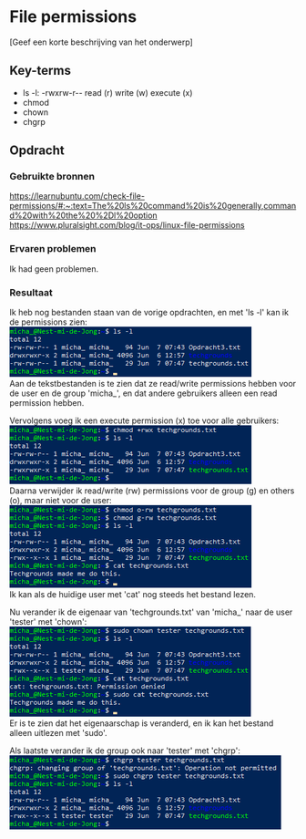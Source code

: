 # File permissions
[Geef een korte beschrijving van het onderwerp]

## Key-terms
- ls -l:
-rwxrw-r--
read (r)
write (w)
execute (x)
- chmod
- chown
- chgrp
## Opdracht
### Gebruikte bronnen
https://learnubuntu.com/check-file-permissions/#:~:text=The%20ls%20command%20is%20generally,command%20with%20the%20%2Dl%20option  
https://www.pluralsight.com/blog/it-ops/linux-file-permissions

### Ervaren problemen
Ik had geen problemen.

### Resultaat
Ik heb nog bestanden staan van de vorige opdrachten, en met 'ls -l' kan ik de permissions zien:  
![ls](..\00_includes\Linux_pics\5\long_list.png)  
Aan de tekstbestanden is te zien dat ze read/write permissions hebben voor de user en de group 'micha_', en dat andere gebruikers alleen een read permission hebben.  

Vervolgens voeg ik een execute permission (x) toe voor alle gebruikers:  
![chmod_x](..\00_includes\Linux_pics\5\chmod_x.png)  
Daarna verwijder ik read/write (rw) permissions voor de group (g) en others (o), maar niet voor de user:  
![chmod_remove](..\00_includes\Linux_pics\5\chmod_remove.png)  
Ik kan als de huidige user met 'cat' nog steeds het bestand lezen.  

Nu verander ik de eigenaar van 'techgrounds.txt' van 'micha_' naar de user 'tester' met 'chown':  
![chown](..\00_includes\Linux_pics\5\chown.png)  
Er is te zien dat het eigenaarschap is veranderd, en ik kan het bestand alleen uitlezen met 'sudo'.  

Als laatste verander ik de group ook naar 'tester' met 'chgrp':
![chgrp](..\00_includes\Linux_pics\5\chgrp.png)